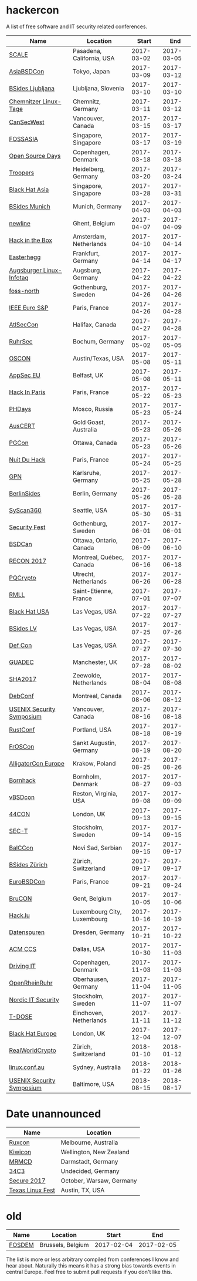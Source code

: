 # hackercon

A list of free software and IT security related conferences.

| Name | Location | Start | End |
| --- | --- | --- | --- |
| [SCALE](https://socallinuxexpo.org/) | Pasadena, California, USA | 2017-03-02 | 2017-03-05 |
| [AsiaBSDCon](https://2017.asiabsdcon.org/) | Tokyo, Japan | 2017-03-09 | 2017-03-12 |
| [BSides Ljubljana](https://bsidesljubljana.si/) | Ljubljana, Slovenia | 2017-03-10 | 2017-03-10 |
| [Chemnitzer Linux-Tage](https://chemnitzer.linux-tage.de/) | Chemnitz, Germany | 2017-03-11 | 2017-03-12 |
| [CanSecWest](https://cansecwest.com/) | Vancouver, Canada | 2017-03-15 | 2017-03-17 |
| [FOSSASIA](https://fossasia.org/) | Singapore, Singapore | 2017-03-17 | 2017-03-19 |
| [Open Source Days](https://opensourcedays.org/) | Copenhagen, Denmark | 2017-03-18 | 2017-03-18 |
| [Troopers](https://www.troopers.de/) | Heidelberg, Germany | 2017-03-20 | 2017-03-24 |
| [Black Hat Asia](https://www.blackhat.com/asia-17/) | Singapore, Singapore | 2017-03-28 | 2017-03-31 |
| [BSides Munich](http://bsidesmunich.org) | Munich, Germany | 2017-04-03 | 2017-04-03 |
| [newline](https://0x20.be/newline/2017/) | Ghent, Belgium | 2017-04-07 | 2017-04-09 |
| [Hack in the Box](https://conference.hitb.org/) | Amsterdam, Netherlands | 2017-04-10 | 2017-04-14 |
| [Easterhegg](http://www.easterhegg.eu/) | Frankfurt, Germany | 2017-04-14 | 2017-04-17 |
| [Augsburger Linux-Infotag](https://www.luga.de/Aktionen/LIT-2017/) | Augsburg, Germany | 2017-04-22 | 2017-04-22 |
| [foss-north](http://foss-north.se/) | Gothenburg, Sweden | 2017-04-26 | 2017-04-26 |
| [IEEE Euro S&P](http://www.ieee-security.org/TC/EuroSP2017/) | Paris, France | 2017-04-26 | 2017-04-28 |
| [AtlSecCon](https://atlseccon.com/) | Halifax, Canada | 2017-04-27 | 2017-04-28 |
| [RuhrSec](https://www.ruhrsec.de/) | Bochum, Germany | 2017-05-02 | 2017-05-05 |
| [OSCON](https://conferences.oreilly.com/oscon/oscon-tx) | Austin/Texas, USA | 2017-05-08 | 2017-05-11 |
| [AppSec EU](https://2017.appsec.eu/) | Belfast, UK | 2017-05-08 | 2017-05-11 |
| [Hack In Paris](https://hackinparis.com/) | Paris, France | 2017-05-22 | 2017-05-23 |
| [PHDays](http://www.phdays.com/) | Mosco, Russia | 2017-05-23 | 2017-05-24 |
| [AusCERT](https://conference.auscert.org.au/) | Gold Goast, Australia | 2017-05-23 | 2017-05-26 |
| [PGCon](https://www.pgcon.org/) | Ottawa, Canada | 2017-05-23 | 2017-05-26 |
| [Nuit Du Hack](https://nuitduhack.com/en/) | Paris, France | 2017-05-24 | 2017-05-25 |
| [GPN](https://entropia.de/GPN) | Karlsruhe, Germany | 2017-05-25 | 2017-05-28 |
| [BerlinSides](http://berlinsides.org/) | Berlin, Germany | 2017-05-26 | 2017-05-28 |
| [SyScan360](https://www.syscan360.org/) | Seattle, USA | 2017-05-30 | 2017-05-31 |
| [Security Fest](https://www.securityfest.com/) | Gothenburg, Sweden | 2017-06-01 | 2017-06-01 |
| [BSDCan](https://www.bsdcan.org/2017/) | Ottawa, Ontario, Canada | 2017-06-09 | 2017-06-10 |
| [RECON 2017](https://recon.cx/2017/montreal/) | Montreal, Québec, Canada | 2017-06-16 | 2017-06-18 |
| [PQCrypto](https://pqcrypto.org/) | Utrecht, Netherlands | 2017-06-26 | 2017-06-28 |
| [RMLL](https://2017.rmll.info/) | Saint-Etienne, France | 2017-07-01 | 2017-07-07 |
| [Black Hat USA](https://www.blackhat.com/) | Las Vegas, USA | 2017-07-22 | 2017-07-27 |
| [BSides LV](https://www.bsideslv.org/) | Las Vegas, USA | 2017-07-25 | 2017-07-26 |
| [Def Con](https://defcon.org/) | Las Vegas, USA | 2017-07-27 | 2017-07-30 |
| [GUADEC](https://wiki.gnome.org/GUADEC/2017) | Manchester, UK | 2017-07-28 | 2017-08-02 |
| [SHA2017](https://sha2017.org/) | Zeewolde, Netherlands | 2017-08-04 | 2017-08-08 |
| [DebConf](https://debconf.org/) | Montreal, Canada | 2017-08-06 | 2017-08-12 |
| [USENIX Security Symposium](https://www.usenix.org/) | Vancouver, Canada | 2017-08-16 | 2017-08-18 |
| [RustConf](http://rustconf.com/) | Portland, USA | 2017-08-18 | 2017-08-19 |
| [FrOSCon](https://www.froscon.de/) | Sankt Augustin, Germany | 2017-08-19 | 2017-08-20 |
| [AlligatorCon Europe](http://alligatorcon.pl/) | Krakow, Poland | 2017-08-25 | 2017-08-26 |
| [Bornhack](https://bornhack.dk/) | Bornholm, Denmark | 2017-08-27 | 2017-09-03 |
| [vBSDcon](https://www.vbsdcon.com/) | Reston, Virginia, USA | 2017-09-08 | 2017-09-09 |
| [44CON](https://44con.com/) | London, UK | 2017-09-13 | 2017-09-15 |
| [SEC-T](https://www.sec-t.org/) | Stockholm, Sweden | 2017-09-14 | 2017-09-15 |
| [BalCCon](https://2k17.balccon.org/) | Novi Sad, Serbian | 2017-09-15 | 2017-09-17 |
| [BSides Zürich](https://bsideszh.ch/) | Zürich, Switzerland | 2017-09-17 | 2017-09-17 |
| [EuroBSDCon](https://2017.eurobsdcon.org/) | Paris, France | 2017-09-21 | 2017-09-24 |
| [BruCON](http://brucon.org/) | Gent, Belgium | 2017-10-05 | 2017-10-06 |
| [Hack.lu](http://hack.lu/) | Luxembourg City, Luxembourg | 2017-10-16 | 2017-10-19 |
| [Datenspuren](https://www.datenspuren.de/) | Dresden, Germany | 2017-10-21 | 2017-10-22 |
| [ACM CCS](https://www.sigsac.org/ccs/CCS2017/) | Dallas, USA | 2017-10-30 | 2017-11-03 |
| [Driving IT](https://universe.ida.dk/driving-it/) | Copenhagen, Denmark | 2017-11-03 | 2017-11-03 |
| [OpenRheinRuhr](https://openrheinruhr.de/) | Oberhausen, Germany | 2017-11-04 | 2017-11-05 |
| [Nordic IT Security](http://www.nordicitsecurity.com/) | Stockholm, Sweden | 2017-11-07 | 2017-11-07 |
| [T-DOSE](http://t-dose.org/) | Eindhoven, Netherlands | 2017-11-11 | 2017-11-12 |
| [Black Hat Europe](https://www.blackhat.com/) | London, UK | 2017-12-04 | 2017-12-07 |
| [RealWorldCrypto](http://www.realworldcrypto.com/) | Zürich, Switzerland | 2018-01-10 | 2018-01-12 |
| [linux.conf.au](https://lca2018.org/#/home) | Sydney, Australia | 2018-01-22 | 2018-01-26 |
| [USENIX Security Symposium](https://www.usenix.org/) | Baltimore, USA | 2018-08-15 | 2018-08-17 |

Date unannounced
================

| Name | Location |
| --- | --- |
| [Ruxcon](https://ruxcon.org.au/) | Melbourne, Australia |
| [Kiwicon](https://www.kiwicon.org/) | Wellington, New Zealand |
| [MRMCD](https://mrmcd.net/) | Darmstadt, Germany |
| [34C3](https://events.ccc.de/) | Undecided, Germany |
| [Secure 2017](https://secure.edu.pl/) | October, Warsaw, Germany |
| [Texas Linux Fest](https://www.texaslinuxfest.org/) | Austin, TX, USA | 

old
===

| Name | Location | Start | End |
| --- | --- | --- | --- |
| [FOSDEM](https://fosdem.org/) | Brussels, Belgium | 2017-02-04 | 2017-02-05 |

The list is more or less arbitrary compiled from conferences I know and hear
about. Naturally this means it has a strong bias towards events in central
Europe. Feel free to submit pull requests if you don't like this.
